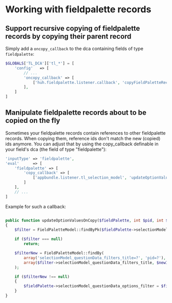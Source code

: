 # Working with fieldpalette records

## Support recursive copying of fieldpalette records by copying their parent record

Simply add a `oncopy_callback` to the dca containing fields of type `fieldpalette`:

```php
$GLOBALS['TL_DCA']['tl_*'] = [
    'config'   => [
        // ...
        'oncopy_callback' => [
            ['huh.fieldpalette.listener.callback', 'copyFieldPaletteRecords']
        ],
    ]
]
```

## Manipulate fieldpalette records about to be copied on the fly

Sometimes your fieldpalette records contain references to other fieldpalette records. When copying them, reference ids don't match the new (copied) ids anymore.
You can adjust that by using the copy_callback definable in your field's dca (the field of type "fieldpalette"):

```php
'inputType' => 'fieldpalette',
'eval'      => [
    'fieldpalette' => [
        'copy_callback' => [
            ['appbundle.listener.tl_selection_model', 'updateOptionValuesOnCopy']
        ]
    ],
    // ...
]
```

Example for such a callback:

```php

public function updateOptionValuesOnCopy($fieldPalette, int $pid, int $newId, string $table, array $data)
{
    $filter = FieldPaletteModel::findByPk($fieldPalette->selectionModel_questionData_options_filter);

    if ($filter === null)
        return;

    $filterNew = FieldPaletteModel::findBy(
        array('selectionModel_questionData_filters_title=?', 'pid=?'),
        array($filter->selectionModel_questionData_filters_title, $newId)
    );

    if ($filterNew !== null)
    {
        $fieldPalette->selectionModel_questionData_options_filter = $filterNew->id;
    }
}
```